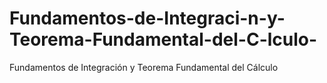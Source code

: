 # Fundamentos-de-Integraci-n-y-Teorema-Fundamental-del-C-lculo-
Fundamentos de Integración y Teorema Fundamental del Cálculo 
